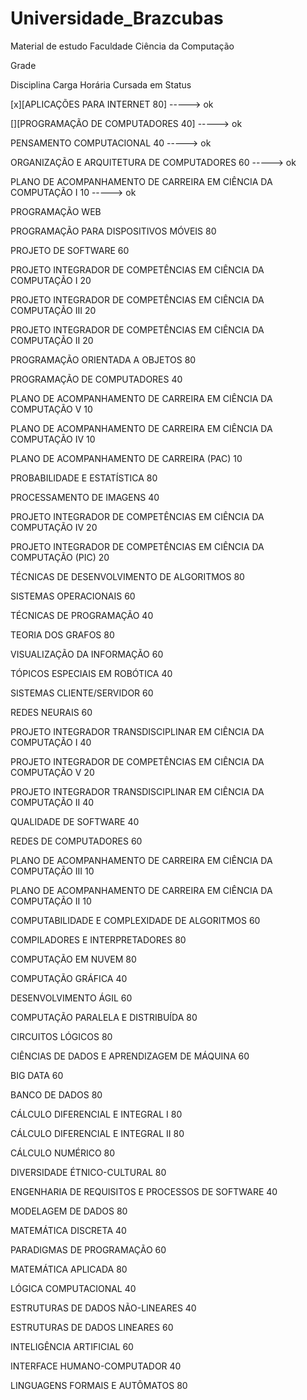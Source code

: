 # Universidade_Brazcubas
 Material de estudo Faculdade Ciência da Computação


Grade

Disciplina	Carga Horária	Cursada em	Status

[x][APLICAÇÕES PARA INTERNET	80] -----> ok

[][PROGRAMAÇÃO DE COMPUTADORES	40] -----> ok

PENSAMENTO COMPUTACIONAL	40 -----> ok

ORGANIZAÇÃO E ARQUITETURA DE COMPUTADORES	60 -----> ok

PLANO DE ACOMPANHAMENTO DE CARREIRA EM CIÊNCIA DA COMPUTAÇÃO I	10 -----> ok

PROGRAMAÇÃO WEB

PROGRAMAÇÃO PARA DISPOSITIVOS MÓVEIS	80		

PROJETO DE SOFTWARE	60		

PROJETO INTEGRADOR DE COMPETÊNCIAS EM CIÊNCIA DA COMPUTAÇÃO I	20		

PROJETO INTEGRADOR DE COMPETÊNCIAS EM CIÊNCIA DA COMPUTAÇÃO III	20		

PROJETO INTEGRADOR DE COMPETÊNCIAS EM CIÊNCIA DA COMPUTAÇÃO II	20		

PROGRAMAÇÃO ORIENTADA A OBJETOS	80		

PROGRAMAÇÃO DE COMPUTADORES	40		

PLANO DE ACOMPANHAMENTO DE CARREIRA EM CIÊNCIA DA COMPUTAÇÃO V	10		

PLANO DE ACOMPANHAMENTO DE CARREIRA EM CIÊNCIA DA COMPUTAÇÃO IV	10		

PLANO DE ACOMPANHAMENTO DE CARREIRA (PAC)	10		

PROBABILIDADE E ESTATÍSTICA	80		

PROCESSAMENTO DE IMAGENS	40		

PROJETO INTEGRADOR DE COMPETÊNCIAS EM CIÊNCIA DA COMPUTAÇÃO IV	20		

PROJETO INTEGRADOR DE COMPETÊNCIAS EM CIÊNCIA DA COMPUTAÇÃO (PIC)	20		

TÉCNICAS DE DESENVOLVIMENTO DE ALGORITMOS	80		

SISTEMAS OPERACIONAIS	60		

TÉCNICAS DE PROGRAMAÇÃO	40		

TEORIA DOS GRAFOS	80		

VISUALIZAÇÃO DA INFORMAÇÃO	60		

TÓPICOS ESPECIAIS EM ROBÓTICA	40		

SISTEMAS CLIENTE/SERVIDOR	60		

REDES NEURAIS	60		

PROJETO INTEGRADOR TRANSDISCIPLINAR EM CIÊNCIA DA COMPUTAÇÃO I	40		

PROJETO INTEGRADOR DE COMPETÊNCIAS EM CIÊNCIA DA COMPUTAÇÃO V	20		

PROJETO INTEGRADOR TRANSDISCIPLINAR EM CIÊNCIA DA COMPUTAÇÃO II	40		

QUALIDADE DE SOFTWARE	40		

REDES DE COMPUTADORES	60		

PLANO DE ACOMPANHAMENTO DE CARREIRA EM CIÊNCIA DA COMPUTAÇÃO III	10		

PLANO DE ACOMPANHAMENTO DE CARREIRA EM CIÊNCIA DA COMPUTAÇÃO II	10		

COMPUTABILIDADE E COMPLEXIDADE DE ALGORITMOS	60		

COMPILADORES E INTERPRETADORES	80		

COMPUTAÇÃO EM NUVEM	80		

COMPUTAÇÃO GRÁFICA	40		

DESENVOLVIMENTO ÁGIL	60		

COMPUTAÇÃO PARALELA E DISTRIBUÍDA	80		

CIRCUITOS LÓGICOS	80		

CIÊNCIAS DE DADOS E APRENDIZAGEM DE MÁQUINA	60		

BIG DATA	60		

BANCO DE DADOS	80		

CÁLCULO DIFERENCIAL E INTEGRAL I	80		

CÁLCULO DIFERENCIAL E INTEGRAL II	80		

CÁLCULO NUMÉRICO	80		

DIVERSIDADE ÉTNICO-CULTURAL	80		

ENGENHARIA DE REQUISITOS E PROCESSOS DE SOFTWARE	40		

MODELAGEM DE DADOS	80		

MATEMÁTICA DISCRETA	40				

PARADIGMAS DE PROGRAMAÇÃO	60		

MATEMÁTICA APLICADA	80		

LÓGICA COMPUTACIONAL	40		

ESTRUTURAS DE DADOS NÃO-LINEARES	40		

ESTRUTURAS DE DADOS LINEARES	60		

INTELIGÊNCIA ARTIFICIAL	60		

INTERFACE HUMANO-COMPUTADOR	40		

LINGUAGENS FORMAIS E AUTÔMATOS	80		



